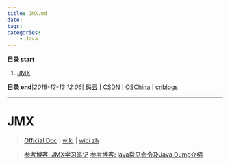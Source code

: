 ```yaml
---
title: JMX.md
date: 
tags: 
categories: 
    - Java
---
```


**目录 start**
 
1. [JMX](#jmx)

**目录 end**|_2018-12-13 12:06_| [码云](https://gitee.com/gin9) | [CSDN](http://blog.csdn.net/kcp606) | [OSChina](https://my.oschina.net/kcp1104) | [cnblogs](http://www.cnblogs.com/kuangcp)
****************************************

# JMX
> [Official Doc](https://www.oracle.com/technetwork/java/javase/tech/javamanagement-140525.html) | [wiki](https://en.wikipedia.org/wiki/Java_Management_Extensions) | [wici zh](https://zh.wikipedia.org/zh-hans/JMX)

> [参考博客: JMX学习笔记](https://www.jianshu.com/p/414647c1179e)
> [参考博客: java常见命令及Java Dump介绍](http://www.cnblogs.com/kongzhongqijing/articles/5534624.html)
